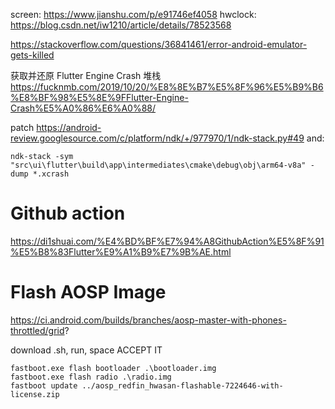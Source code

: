 screen: https://www.jianshu.com/p/e91746ef4058
hwclock: https://blog.csdn.net/iw1210/article/details/78523568

https://stackoverflow.com/questions/36841461/error-android-emulator-gets-killed

获取并还原 Flutter Engine Crash 堆栈
https://fucknmb.com/2019/10/20/%E8%8E%B7%E5%8F%96%E5%B9%B6%E8%BF%98%E5%8E%9FFlutter-Engine-Crash%E5%A0%86%E6%A0%88/

patch https://android-review.googlesource.com/c/platform/ndk/+/977970/1/ndk-stack.py#49
and:
```
ndk-stack -sym "src\ui\flutter\build\app\intermediates\cmake\debug\obj\arm64-v8a" -dump *.xcrash

```

# Github action

https://di1shuai.com/%E4%BD%BF%E7%94%A8GithubAction%E5%8F%91%E5%B8%83Flutter%E9%A1%B9%E7%9B%AE.html

# Flash AOSP Image

https://ci.android.com/builds/branches/aosp-master-with-phones-throttled/grid?

download .sh, run, space ACCEPT IT

```shell
fastboot.exe flash bootloader .\bootloader.img
fastboot.exe flash radio .\radio.img
fastboot update ../aosp_redfin_hwasan-flashable-7224646-with-license.zip
```